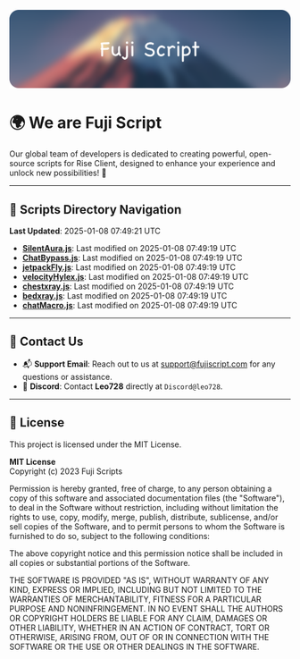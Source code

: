 ![Banner](.github/b.webp)

# 🌍 **We are Fuji Script**

Our global team of developers is dedicated to creating powerful, open-source scripts for Rise Client, designed to enhance your experience and unlock new possibilities! 🌟

---
<!-- SCRIPTS_NAVIGATION_START -->
## 📂 **Scripts Directory Navigation**

**Last Updated**: 2025-01-08 07:49:21 UTC

- **[SilentAura.js](scripts/SilentAura.js)**: Last modified on 2025-01-08 07:49:19 UTC
- **[ChatBypass.js](scripts/ChatBypass.js)**: Last modified on 2025-01-08 07:49:19 UTC
- **[jetpackFly.js](scripts/jetpackFly.js)**: Last modified on 2025-01-08 07:49:19 UTC
- **[velocityHylex.js](scripts/velocityHylex.js)**: Last modified on 2025-01-08 07:49:19 UTC
- **[chestxray.js](scripts/chestxray.js)**: Last modified on 2025-01-08 07:49:19 UTC
- **[bedxray.js](scripts/bedxray.js)**: Last modified on 2025-01-08 07:49:19 UTC
- **[chatMacro.js](scripts/chatMacro.js)**: Last modified on 2025-01-08 07:49:19 UTC

<!-- SCRIPTS_NAVIGATION_END -->

---

## 💬 **Contact Us**  
- 📬 **Support Email**: Reach out to us at [support@fujiscript.com](mailto:support@fujiscript.com) for any questions or assistance.  
- 💬 **Discord**: Contact **Leo728** directly at `Discord@leo728`.

---

## 📜 **License**

This project is licensed under the MIT License.  

**MIT License**  
Copyright (c) 2023 Fuji Scripts  

Permission is hereby granted, free of charge, to any person obtaining a copy of this software and associated documentation files (the "Software"), to deal in the Software without restriction, including without limitation the rights to use, copy, modify, merge, publish, distribute, sublicense, and/or sell copies of the Software, and to permit persons to whom the Software is furnished to do so, subject to the following conditions:  

The above copyright notice and this permission notice shall be included in all copies or substantial portions of the Software.  

THE SOFTWARE IS PROVIDED "AS IS", WITHOUT WARRANTY OF ANY KIND, EXPRESS OR IMPLIED, INCLUDING BUT NOT LIMITED TO THE WARRANTIES OF MERCHANTABILITY, FITNESS FOR A PARTICULAR PURPOSE AND NONINFRINGEMENT. IN NO EVENT SHALL THE AUTHORS OR COPYRIGHT HOLDERS BE LIABLE FOR ANY CLAIM, DAMAGES OR OTHER LIABILITY, WHETHER IN AN ACTION OF CONTRACT, TORT OR OTHERWISE, ARISING FROM, OUT OF OR IN CONNECTION WITH THE SOFTWARE OR THE USE OR OTHER DEALINGS IN THE SOFTWARE.  
